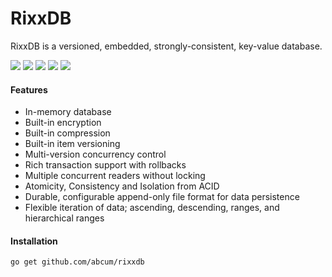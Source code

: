 # RixxDB

RixxDB is a versioned, embedded, strongly-consistent, key-value database.

[![](https://img.shields.io/circleci/token/adb5ca379a334a4011fa894275c312fe35833d6d/project/abcum/rixxdb/master.svg?style=flat-square)](https://circleci.com/gh/abcum/rixxdb) [![](https://img.shields.io/badge/status-alpha-ff00bb.svg?style=flat-square)](https://github.com/abcum/rixxdb) [![](https://img.shields.io/badge/godoc-reference-blue.svg?style=flat-square)](https://godoc.org/github.com/abcum/rixxdb) [![](https://goreportcard.com/badge/github.com/abcum/rixxdb?style=flat-square)](https://goreportcard.com/report/github.com/abcum/rixxdb) [![](https://img.shields.io/badge/license-Apache_License_2.0-00bfff.svg?style=flat-square)](https://github.com/abcum/rixxdb) 

#### Features

- In-memory database
- Built-in encryption
- Built-in compression
- Built-in item versioning
- Multi-version concurrency control
- Rich transaction support with rollbacks
- Multiple concurrent readers without locking
- Atomicity, Consistency and Isolation from ACID
- Durable, configurable append-only file format for data persistence
- Flexible iteration of data; ascending, descending, ranges, and hierarchical ranges

#### Installation

```bash
go get github.com/abcum/rixxdb
```
